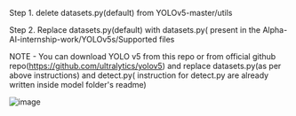 Step 1.  delete datasets.py(default) from YOLOv5-master/utils

Step 2. Replace datasets.py(default) with datasets.py( present in the Alpha-AI-internship-work/YOLOv5s/Supported files

NOTE - You can download YOLO v5 from this repo or from official github repo(https://github.com/ultralytics/yolov5) and replace datasets.py(as per above instructions) and detect.py( instruction for detect.py  are already written inside model folder's readme) 

![image](https://user-images.githubusercontent.com/60467333/127677982-600209c2-b565-465c-ac9b-72b517d87d0a.png)
